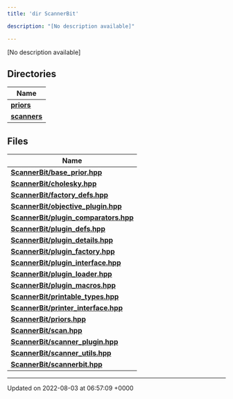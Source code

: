 ```yaml
---
title: 'dir ScannerBit'

description: "[No description available]"

---
```







[No description available]

## Directories

| Name           |
| -------------- |
| **[priors](/documentation/code/gambit_2/files/dir_fcd5a9dbbf1819829d7ec1014844ab30/#dir-priors)**  |
| **[scanners](/documentation/code/gambit_2/files/dir_d8899288cb095d9f40a7187612d7e0b7/#dir-scanners)**  |

## Files

| Name           |
| -------------- |
| **[ScannerBit/base_prior.hpp](/documentation/code/gambit_2/files/base__prior_8hpp/#file-base-prior.hpp)**  |
| **[ScannerBit/cholesky.hpp](/documentation/code/gambit_2/files/cholesky_8hpp/#file-cholesky.hpp)**  |
| **[ScannerBit/factory_defs.hpp](/documentation/code/gambit_2/files/factory__defs_8hpp/#file-factory-defs.hpp)**  |
| **[ScannerBit/objective_plugin.hpp](/documentation/code/gambit_2/files/objective__plugin_8hpp/#file-objective-plugin.hpp)**  |
| **[ScannerBit/plugin_comparators.hpp](/documentation/code/gambit_2/files/plugin__comparators_8hpp/#file-plugin-comparators.hpp)**  |
| **[ScannerBit/plugin_defs.hpp](/documentation/code/gambit_2/files/plugin__defs_8hpp/#file-plugin-defs.hpp)**  |
| **[ScannerBit/plugin_details.hpp](/documentation/code/gambit_2/files/plugin__details_8hpp/#file-plugin-details.hpp)**  |
| **[ScannerBit/plugin_factory.hpp](/documentation/code/gambit_2/files/plugin__factory_8hpp/#file-plugin-factory.hpp)**  |
| **[ScannerBit/plugin_interface.hpp](/documentation/code/gambit_2/files/plugin__interface_8hpp/#file-plugin-interface.hpp)**  |
| **[ScannerBit/plugin_loader.hpp](/documentation/code/gambit_2/files/plugin__loader_8hpp/#file-plugin-loader.hpp)**  |
| **[ScannerBit/plugin_macros.hpp](/documentation/code/gambit_2/files/plugin__macros_8hpp/#file-plugin-macros.hpp)**  |
| **[ScannerBit/printable_types.hpp](/documentation/code/gambit_2/files/printable__types_8hpp/#file-printable-types.hpp)**  |
| **[ScannerBit/printer_interface.hpp](/documentation/code/gambit_2/files/printer__interface_8hpp/#file-printer-interface.hpp)**  |
| **[ScannerBit/priors.hpp](/documentation/code/gambit_2/files/priors_8hpp/#file-priors.hpp)**  |
| **[ScannerBit/scan.hpp](/documentation/code/gambit_2/files/scan_8hpp/#file-scan.hpp)**  |
| **[ScannerBit/scanner_plugin.hpp](/documentation/code/gambit_2/files/scanner__plugin_8hpp/#file-scanner-plugin.hpp)**  |
| **[ScannerBit/scanner_utils.hpp](/documentation/code/gambit_2/files/scanner__utils_8hpp/#file-scanner-utils.hpp)**  |
| **[ScannerBit/scannerbit.hpp](/documentation/code/gambit_2/files/scannerbit_8hpp/#file-scannerbit.hpp)**  |






-------------------------------

Updated on 2022-08-03 at 06:57:09 +0000
